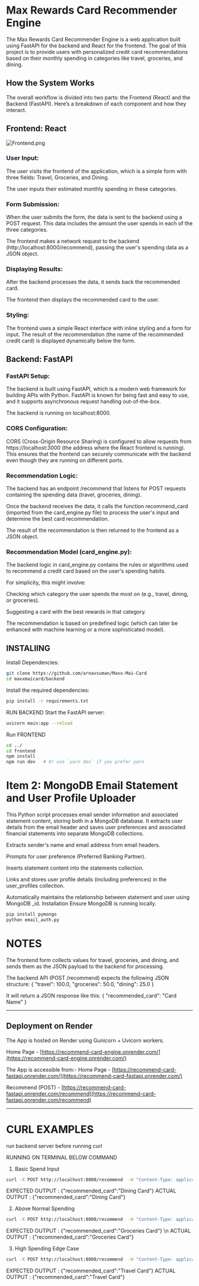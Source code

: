 #  Max Rewards Card Recommender Engine

The Max Rewards Card Recommender Engine is a web application built using FastAPI for the backend and React for the frontend. The goal of this project is to provide users with personalized credit card recommendations based on their monthly spending in categories like travel, groceries, and dining.

## How the System Works

The overall workflow is divided into two parts: the Frontend (React) and the Backend (FastAPI). Here’s a breakdown of each component and how they interact.

## Frontend: React
![Frontend.png](https://drive.google.com/uc?export=view&id=14EbGGMDQhhdZ7AMsMwMp0LdIrd-zL0rs)


### User Input:

The user visits the frontend of the application, which is a simple form with three fields: Travel, Groceries, and Dining.

The user inputs their estimated monthly spending in these categories.

### Form Submission:

When the user submits the form, the data is sent to the backend using a POST request. This data includes the amount the user spends in each of the three categories.

The frontend makes a network request to the backend (http://localhost:8000/recommend), passing the user's spending data as a JSON object.

### Displaying Results:

After the backend processes the data, it sends back the recommended card.

The frontend then displays the recommended card to the user.

### Styling:

The frontend uses a simple React interface with inline styling and a form for input. The result of the recommendation (the name of the recommended credit card) is displayed dynamically below the form.

## Backend: FastAPI
### FastAPI Setup:

The backend is built using FastAPI, which is a modern web framework for building APIs with Python. FastAPI is known for being fast and easy to use, and it supports asynchronous request handling out-of-the-box.

The backend is running on localhost:8000.

### CORS Configuration:

CORS (Cross-Origin Resource Sharing) is configured to allow requests from https://localhost:3000 (the address where the React frontend is running). This ensures that the frontend can securely communicate with the backend even though they are running on different ports.

### Recommendation Logic:

The backend has an endpoint /recommend that listens for POST requests containing the spending data (travel, groceries, dining).

Once the backend receives the data, it calls the function recommend_card (imported from the card_engine.py file) to process the user's input and determine the best card recommendation.

The result of the recommendation is then returned to the frontend as a JSON object.

### Recommendation Model (card_engine.py):

The backend logic in card_engine.py contains the rules or algorithms used to recommend a credit card based on the user's spending habits.

For simplicity, this might involve:

Checking which category the user spends the most on (e.g., travel, dining, or groceries).

Suggesting a card with the best rewards in that category.

The recommendation is based on predefined logic (which can later be enhanced with machine learning or a more sophisticated model).


## INSTALIING

Install Dependencies:

```bash
git clone https://github.com/arnavsuman/Maxx-Mai-Card
cd maxxmaicard/backend
```

Install the required dependencies:

```bash
pip install -r requirements.txt
```


RUN BACKEND
Start the FastAPI server:
```bash
uvicorn main:app --reload

```

Run FRONTEND
```bash
cd ../
cd frontend
npm install   
npm run dev   # Or use `yarn dev` if you prefer yarn
```

# Item 2: MongoDB Email Statement and User Profile Uploader

This Python script processes email sender information and associated statement content, storing both in a MongoDB database. It extracts user details from the email header and saves user preferences and associated financial statements into separate MongoDB collections.

Extracts sender's name and email address from email headers.

Prompts for user preference (Preferred Banking Partner).

Inserts statement content into the statements collection.

Links and stores user profile details (including preferences) in the user_profiles collection.

Automatically maintains the relationship between statement and user using MongoDB _id.
Installation
Ensure MongoDB is running locally.
```bash
pip install pymongo
python email_auth.py
```

# NOTES

The frontend form collects values for travel, groceries, and dining, and sends them as the JSON payload to the backend for processing.

The backend API (POST /recommend) expects the following JSON structure:
{
  "travel": 100.0,
  "groceries": 50.0,
  "dining": 25.0
}

It will return a JSON response like this:
{
  "recommended_card": "Card Name"
}

---
## Deployment on Render

The App is hosted on Render using Gunicorn + Uvicorn workers.

Home Page - [https://recommend-card-engine.onrender.com/](https://recommend-card-engine.onrender.com/)

The App is accessible from:- 
Home Page - [https://recommend-card-fastapi.onrender.com/](https://recommend-card-fastapi.onrender.com/)

Recommend (POST) - [https://recommend-card-fastapi.onrender.com/recommend](https://recommend-card-fastapi.onrender.com/recommend)

---
# CURL EXAMPLES
run backend server before running curl

 RUNNING ON TERMINAL BELOW COMMAND

1.   Basic Spend Input
```bash
curl -X POST http://localhost:8000/recommend  -H "Content-Type: application/json"  -d "{\"travel\": 100.0, \"groceries\": 50.0, \"dining\": 25.0}"
```
EXPECTED OUTPUT : {"recommended_card":"Dining Card"}
ACTUAL OUTPUT : {"recommended_card":"Dining Card"}

2. Above Normal Spending
```bash
curl -X POST http://localhost:8000/recommend  -H "Content-Type: application/json"  -d "{\"travel\": 100.0, \"groceries\": 500.0, \"dining\": 2005.0}"
```
EXPECTED OUTPUT : {"recommended_card":"Groceries Card"} \n
ACTUAL OUTPUT : {"recommended_card":"Groceries Card"}

3. High Spending Edge Case
```bash
curl -X POST http://localhost:8000/recommend  -H "Content-Type: application/json"  -d "{\"travel\": 10000, \"groceries\": 20000, \"dining\": 150000}"
```
EXPECTED OUTPUT : {"recommended_card":"Travel Card"}
ACTUAL OUTPUT : {"recommended_card":"Travel Card"}
